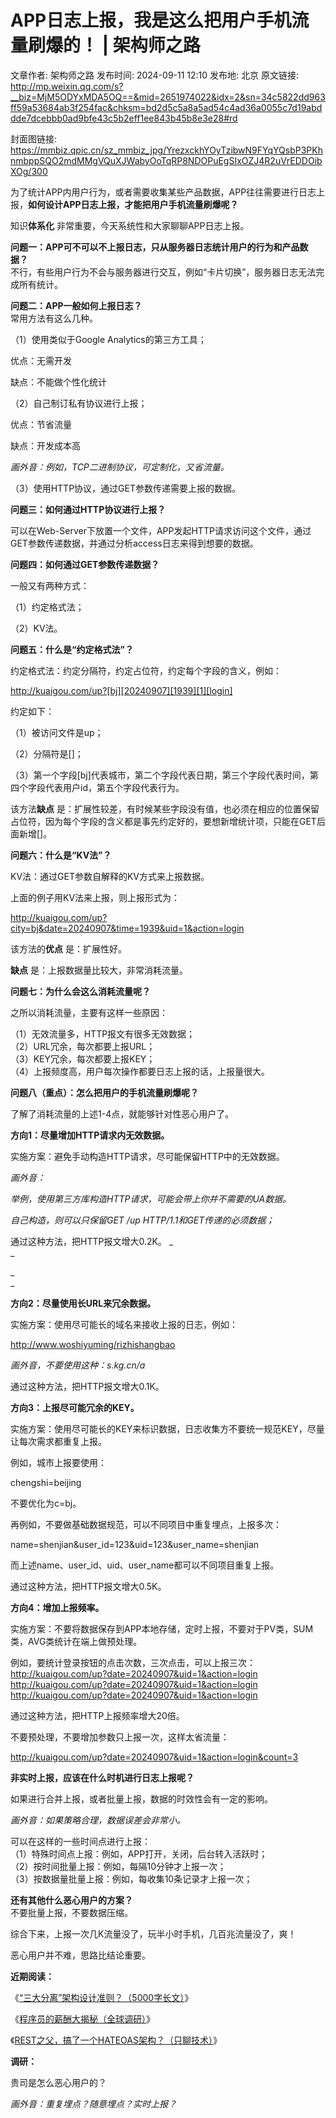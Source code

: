 # APP日志上报，我是这么把用户手机流量刷爆的！ | 架构师之路

文章作者: 架构师之路
发布时间: 2024-09-11 12:10
发布地: 北京
原文链接: http://mp.weixin.qq.com/s?__biz=MjM5ODYxMDA5OQ==&mid=2651974022&idx=2&sn=34c5822dd963ff59a53684ab3f254fac&chksm=bd2d5c5a8a5ad54c4ad36a0055c7d19abddde7dcebbb0ad9bfe43c5b2eff1ee843b45b8e3e28#rd

封面图链接: https://mmbiz.qpic.cn/sz_mmbiz_jpg/YrezxckhYOyTzibwN9FYqYQsbP3PKhnmbppSQO2mdMMgVQuXJWabyOoTqRP8NDOPuEgSIxOZJ4R2uVrEDDOibXOg/300

为了统计APP内用户行为，或者需要收集某些产品数据，APP往往需要进行日志上报，**如何设计APP日志上报，才能把用户手机流量刷爆呢？**

  

知识**体系化** 非常重要，今天系统性和大家聊聊APP日志上报。

  
**问题一：APP可不可以不上报日志，只从服务器日志统计用户的行为和产品数据？**  
不行，有些用户行为不会与服务器进行交互，例如“卡片切换”，服务器日志无法完成所有统计。

  
**问题二：APP一般如何上报日志？**  
常用方法有这么几种。  

  

（1）使用类似于Google Analytics的第三方工具；

优点：无需开发

缺点：不能做个性化统计  

  

（2）自己制订私有协议进行上报；

优点：节省流量

缺点：开发成本高

 _画外音：例如，TCP二进制协议，可定制化，又省流量。_

  

（3）使用HTTP协议，通过GET参数传递需要上报的数据。  

  
**问题三：如何通过HTTP协议进行上报？**  

可以在Web-Server下放置一个文件，APP发起HTTP请求访问这个文件，通过GET参数传递数据，并通过分析access日志来得到想要的数据。

  

**问题四：如何通过GET参数传递数据？**

一般又有两种方式：

（1）约定格式法；

（2）KV法。  

  

**问题五：什么是“约定格式法”？**

约定格式法：约定分隔符，约定占位符，约定每个字段的含义，例如：  

http://kuaigou.com/up?[bj][20240907][1939][1][login]

  

约定如下：

（1）被访问文件是up；

（2）分隔符是[]；

（3）第一个字段[bj]代表城市，第二个字段代表日期，第三个字段代表时间，第四个字段代表用户id，第五个字段代表行为。

  

该方法**缺点**
是：扩展性较差，有时候某些字段没有值，也必须在相应的位置保留占位符，因为每个字段的含义都是事先约定好的，要想新增统计项，只能在GET后面新增[]。

  

**问题六：什么是“KV法”？**

KV法：通过GET参数自解释的KV方式来上报数据。

  

上面的例子用KV法来上报，则上报形式为：  

http://kuaigou.com/up?city=bj&date=20240907&time=1939&uid=1&action=login

  

该方法的**优点** 是：扩展性好。

**缺点** 是：上报数据量比较大，非常消耗流量。

  

**问题七：为什么会这么消耗流量呢？**  

之所以消耗流量，主要有这样一些原因：  

（1）无效流量多，HTTP报文有很多无效数据；  
（2）URL冗余，每次都要上报URL；  
（3）KEY冗余，每次都要上报KEY；  
（4）上报频度高，用户每次操作都要日志上报的话，上报量很大。

  
**问题八（重点）：怎么把用户的手机流量刷爆呢？**  

了解了消耗流量的上述1-4点，就能够针对性恶心用户了。

  

**方向1：尽量增加HTTP请求内无效数据。**

实施方案：避免手动构造HTTP请求，尽可能保留HTTP中的无效数据。

 _画外音：_

 _举例，使用第三方库构造HTTP请求，可能会带上你并不需要的UA数据。_  

 _自己构造，则可以只保留GET /up HTTP/1.1和GET传递的必须数据；_

通过这种方法，把HTTP报文增大0.2K。 _  
_

_  
_

**方向2：尽量使用长URL来冗余数据。**

实施方案：使用尽可能长的域名来接收上报的日志，例如：

http://www.woshiyuming/rizhishangbao

 _画外音，不要使用这种：s.kg.cn/a_

通过这种方法，把HTTP报文增大0.1K。  

  

**方向3：上报尽可能冗余的KEY。**

实施方案：使用尽可能长的KEY来标识数据，日志收集方不要统一规范KEY，尽量让每次需求都重复上报。

  

例如，城市上报要使用：

chengshi=beijing

不要优化为c=bj。

  

再例如，不要做基础数据规范，可以不同项目中重复埋点，上报多次：

name=shenjian&user_id=123&uid=123&user_name=shenjian

而上述name、user_id、uid、user_name都可以不同项目重复上报。

  

通过这种方法，把HTTP报文增大0.5K。

  

**方向4：增加上报频率。**

实施方案：不要将数据保存到APP本地存储，定时上报，不要对于PV类，SUM类，AVG类统计在端上做预处理。

  

例如，要统计登录按钮的点击次数，三次点击，可以上报三次：  
http://kuaigou.com/up?date=20240907&uid=1&action=login  
http://kuaigou.com/up?date=20240907&uid=1&action=login  
http://kuaigou.com/up?date=20240907&uid=1&action=login

通过这种方法，把HTTP上报频率增大20倍。

  

不要预处理，不要增加参数只上报一次，这样太省流量：  

http://kuaigou.com/up?date=20240907&uid=1&action=login&count=3

  

**非实时上报，应该在什么时机进行日志上报呢？**  

如果进行合并上报，或者批量上报，数据的时效性会有一定的影响。

 _画外音：如果策略合理，数据误差会非常小。_

  

可以在这样的一些时间点进行上报：  
（1）特殊时间点上报：例如，APP打开，关闭，后台转入活跃时；  
（2）按时间批量上报：例如，每隔10分钟才上报一次；  
（3）按数据量批量上报：例如，每收集10条记录才上报一次；  

  
**还有其他什么恶心用户的方案？**  
不要批量上报，不要数据压缩。

  

综合下来，上报一次几K流量没了，玩半小时手机，几百兆流量没了，爽！

  

恶心用户并不难，思路比结论重要。  

  

**近期阅读：**

《[“三大分离”架构设计准则？（5000字长文）](http://mp.weixin.qq.com/s?__biz=MjM5ODYxMDA5OQ==&mid=2651974013&idx=1&sn=677a2d6a2902383f5d83a036a77bfc72&chksm=bd2d5ca18a5ad5b7fa3b35480c01383c091d3fb91f66792b18dd5f739c9592868405ad0409b6&scene=21#wechat_redirect)》

《[程序员的薪酬大揭秘（全球调研）](http://mp.weixin.qq.com/s?__biz=MjM5ODYxMDA5OQ==&mid=2651973954&idx=1&sn=f16f59bb7d31f9fc66cef13d61b80244&chksm=bd2d5c9e8a5ad588fb53e5b19c90f22fd663a6eccab970caeb7afa3a80e0bfa094e1a7e3014d&scene=21#wechat_redirect)》

《[REST之父，搞了一个HATEOAS架构？（只聊技术）](http://mp.weixin.qq.com/s?__biz=MjM5ODYxMDA5OQ==&mid=2651973873&idx=1&sn=558818df7b0ddcb725366fe6a7b7c6b7&chksm=bd2d5d2d8a5ad43b855f8da6068109cd300f27f64b1e71b55e3921645cda6b132de2223074d3&scene=21#wechat_redirect)》

  

**调研：**

贵司是怎么恶心用户的？

 _画外音：重复埋点？随意埋点？实时上报？_

